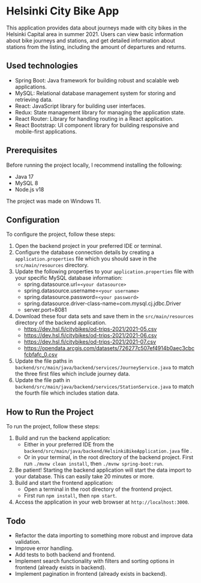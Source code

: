 # Helsinki City Bike App

This application provides data about journeys made with city bikes in the Helsinki Capital area in summer 2021. Users can view basic information about bike journeys and stations, and get detailed information about stations from the listing, including the amount of departures and returns.

## Used technologies

- Spring Boot: Java framework for building robust and scalable web applications.
- MySQL: Relational database management system for storing and retrieving data.
- React: JavaScript library for building user interfaces.
- Redux: State management library for managing the application state.
- React Router: Library for handling routing in a React application.
- React Bootstrap: UI component library for building responsive and mobile-first applications.

## Prerequisites

Before running the project locally, I recommend installing the following:

- Java 17
- MySQL 8
- Node.js v18

The project was made on Windows 11.

## Configuration

To configure the project, follow these steps:

1. Open the backend project in your preferred IDE or terminal.
2. Configure the database connection details by creating a `application.properties` file which you should save in the `src/main/resources` directory.
3. Update the following properties to your `application.properties` file with your specific MySQL database information:
   - spring.datasource.url=`<your datasource>`
   - spring.datasource.username=`<your username>`
   - spring.datasource.password=`<your password>`
   - spring.datasource.driver-class-name=com.mysql.cj.jdbc.Driver
   - server.port=8081
4. Download these four data sets and save them in the `src/main/resources` directory of the backend application.
   - https://dev.hsl.fi/citybikes/od-trips-2021/2021-05.csv
   - https://dev.hsl.fi/citybikes/od-trips-2021/2021-06.csv
   - https://dev.hsl.fi/citybikes/od-trips-2021/2021-07.csv
   - https://opendata.arcgis.com/datasets/726277c507ef4914b0aec3cbcfcbfafc_0.csv
5. Update the file paths in `backend/src/main/java/backend/services/JourneyService.java` to match the three first files which include journey data.
6. Update the file path in `backend/src/main/java/backend/services/StationService.java` to match the fourth file which includes station data.


## How to Run the Project

To run the project, follow these steps:

1. Build and run the backend application:
   - Either in your preferred IDE from the `backend/src/main/java/backend/HelsinkiBikeApplication.java` file .
   - Or in your terminal, in the root directory of the backend project. First run `./mvnw clean install`, then `./mvnw spring-boot:run`.
2. Be patient! Starting the backend application will start the data import to your database. This can easily take 20 minutes or more.
3. Build and start the frontend application:
   - Open a terminal in the root directory of the frontend project.
   - First run `npm install`, then `npm start`.
4. Access the application in your web browser at `http://localhost:3000`.

## Todo

- Refactor the data importing to something more robust and improve data validation.
- Improve error handling.
- Add tests to both backend and frontend.
- Implement search functionality with filters and sorting options in frontend (already exists in backend).
- Implement pagination in frontend (already exists in backend).

